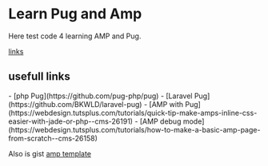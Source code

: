 # Learn Pug and Amp #
Here test code 4 learning AMP and Pug.

[links](#links)

## usefull links
<a name="links">
- [php Pug](https://github.com/pug-php/pug)
- [Laravel Pug](https://github.com/BKWLD/laravel-pug)
- [AMP with Pug](https://webdesign.tutsplus.com/tutorials/quick-tip-make-amps-inline-css-easier-with-jade-or-php--cms-26191)
- [AMP debug mode](https://webdesign.tutsplus.com/tutorials/how-to-make-a-basic-amp-page-from-scratch--cms-26158)

Also is gist [amp template](https://gist.github.com/TeeZ0NE/5e00c1924a1541947564ed5c96a46ca5)
